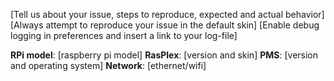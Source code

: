 <!--
Thanks for reporting issues back to RasPlex!
To make it possible for us to help you please fill out the information below carefully.
-->

[Tell us about your issue, steps to reproduce, expected and actual behavior]
[Always attempt to reproduce your issue in the default skin]
[Enable debug logging in preferences and insert a link to your log-file]

**RPi model**: [raspberry pi model]
**RasPlex**: [version and skin]
**PMS**: [version and operating system]
**Network**: [ethernet/wifi]
